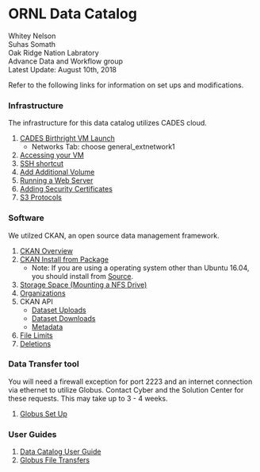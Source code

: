 # ORNL Data Catalog
Whitey Nelson <br>
Suhas Somath <br>
Oak Ridge Nation Labratory <br>
Advance Data and Workflow group <br>
Latest Update: August 10th, 2018 <br>


Refer to the following links for information on set ups and modifications.

### Infrastructure 
The infrastructure for this data catalog utilizes CADES cloud.

1. [CADES Birthright VM Launch](http://support.cades.ornl.gov/user-documentation/_book/quick-starts/launch-vm-quick-start.html)
    - Networks Tab: choose general_extnetwork1
2. [Accessing your VM](http://support.cades.ornl.gov/user-documentation/_book/openstack/access-vm/access-vm-ssh.html)
3. [SSH shortcut](https://github.com/pycroscopy/cades_birthright/blob/master/ssh_alias.md)
4. [Add Additional Volume](https://github.com/pycroscopy/cades_birthright/blob/master/mount_drive.md)
5. [Running a Web Server](http://support.cades.ornl.gov/user-documentation/_book/openstack/additional/simple-web-server.html)
6. [Adding Security Certificates](http://support.cades.ornl.gov/user-documentation/_book/openstack/additional/lets-encrypt.html)
7. [S3 Protocols](http://support.cades.ornl.gov/user-documentation/_book/data-transfer-storage/scality-guide.html)
### Software 

We utilzed CKAN, an open source data management framework. 

1. [CKAN Overview](https://github.com/whitneylarose/data_catalog/blob/master/docs/ckan_install.md)
2. [CKAN Install from Package](https://github.com/whitneylarose/ckan/blob/master/doc/maintaining/installing/install-from-package.rst)
    - Note: If you are using a operating system other than Ubuntu 16.04, you should install from [Source](http://docs.ckan.org/en/2.8/maintaining/installing/install-from-source.html). 
3. [Storage Space (Mounting a NFS Drive)](https://github.com/whitneylarose/data_catalog/blob/master/docs/nfs_mount.md)
4. [Organizations](https://github.com/whitneylarose/data_catalog/blob/master/docs/organizations.md)
5. CKAN API
    - [Dataset Uploads](https://github.com/whitneylarose/data_catalog/blob/master/docs/uploading_datasets.md)
    - [Dataset Downloads](https://github.com/whitneylarose/data_catalog/blob/master/docs/downloading_datasets.md)
    - [Metadata](https://github.com/whitneylarose/data_catalog/blob/master/docs/metadata_handling.md)
6. [File Limits](https://github.com/whitneylarose/data_catalog/blob/master/docs/file_limits.md)
7. [Deletions](https://github.com/whitneylarose/data_catalog/blob/master/docs/deletions.md)
### Data Transfer tool 

You will need a firewall exception for port 2223 and an internet connection via ethernet to utilize Globus. Contact Cyber and the Solution Center for these requests. This may take up to 3 - 4 weeks.

1. [Globus Set Up](https://github.com/whitneylarose/data_catalog/blob/master/docs/globus_setup.md)


### User Guides
1. [Data Catalog User Guide](https://github.com/whitneylarose/data_catalog/blob/master/docs/user_guide.md)
2. [Globus File Transfers](https://github.com/whitneylarose/data_catalog/blob/master/docs/globus_transfers.md)
